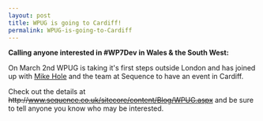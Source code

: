 ```yaml
---
layout: post
title: WPUG is going to Cardiff!
permalink: WPUG-is-going-to-Cardiff
---
```


**Calling anyone interested in #WP7Dev in Wales & the South West:**

On March 2nd WPUG is taking it's first steps outside London and has joined up with [Mike Hole](http://mikehole.com/) and the team at Sequence to have an event in Cardiff.

Check out the details at ~~http&#58;&#47;&#47;www.sequence.co.uk/sitecore/content/Blog/WPUG.aspx~~ and be sure to tell anyone you know who may be interested.
